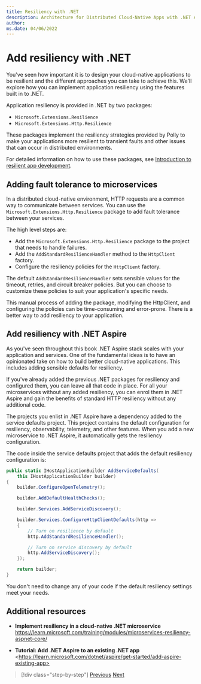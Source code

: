 ```yaml
---
title: Resiliency with .NET
description: Architecture for Distributed Cloud-Native Apps with .NET Aspire & Containers | Resiliency with .NET
author: 
ms.date: 04/06/2022
---
```


# Add resiliency with .NET

You've seen how important it is to design your cloud-native applications to be resilient and the different approaches you can take to achieve this. We'll explore how you can implement application resiliency using the features built in to .NET.

Application resiliency is provided in .NET by two packages:

- `Microsoft.Extensions.Resilience`
- `Microsoft.Extensions.Http.Resilience`

These packages implement the resiliency strategies provided by Polly to make your applications more resilient to transient faults and other issues that can occur in distributed environments.

For detailed information on how to use these packages, see [Introduction to resilient app development](https://learn.microsoft.com/en-us/dotnet/core/resilience).

## Adding fault tolerance to microservices

In a distributed cloud-native environment, HTTP requests are a common way to communicate between services. You can use the `Microsoft.Extensions.Http.Resilience` package to add fault tolerance between your services.

The high level steps are:

- Add the `Microsoft.Extensions.Http.Resilience` package to the project that needs to handle failures.
- Add the `AddStandardResilienceHandler` method to the `HttpClient` factory.
- Configure the resiliency policies for the `HttpClient` factory.

The default `AddStandardResilienceHandler` sets sensible values for the timeout, retries, and circuit breaker policies. But you can choose to customize these policies to suit your application's specific needs.

This manual process of adding the package, modifying the HttpClient, and configuring the policies can be time-consuming and error-prone. There is a better way to add resiliency to your application.

## Add resiliency with .NET Aspire

As you've seen throughout this book .NET Aspire stack scales with your application and services. One of the fundamental ideas is to have an opinionated take on how to build better cloud-native applications. This includes adding sensible defaults for resiliency.

If you've already added the previous .NET packages for resiliency and configured them, you can leave all that code in place. For all your microservices without any added resiliency, you can enrol them in .NET Aspire and gain the benefits of standard HTTP resiliency without any additional code.

The projects you enlist in .NET Aspire have a dependency added to the service defaults project. This project contains the default configuration for resiliency, observability, telemetry, and other features. When you add a new microservice to .NET Aspire, it automatically gets the resiliency configuration.

The code inside the service defaults project that adds the default resiliency configuration is:

```csharp
public static IHostApplicationBuilder AddServiceDefaults(
    this IHostApplicationBuilder builder)
{
    builder.ConfigureOpenTelemetry();

    builder.AddDefaultHealthChecks();

    builder.Services.AddServiceDiscovery();

    builder.Services.ConfigureHttpClientDefaults(http =>
    {
        // Turn on resilience by default
        http.AddStandardResilienceHandler();

        // Turn on service discovery by default
        http.AddServiceDiscovery();
    });

    return builder;
}
```

You don't need to change any of your code if the default resiliency settings meet your needs.

## Additional resources

- **Implement resiliency in a cloud-native .NET microservice** \
  <https://learn.microsoft.com/training/modules/microservices-resiliency-aspnet-core/>

- **Tutorial: Add .NET Aspire to an existing .NET app** \<https://learn.microsoft.com/dotnet/aspire/get-started/add-aspire-existing-app>

>[!div class="step-by-step"]
>[Previous](resilient-communications.md)
>[Next](../monitoring-health/observability-patterns.md)
